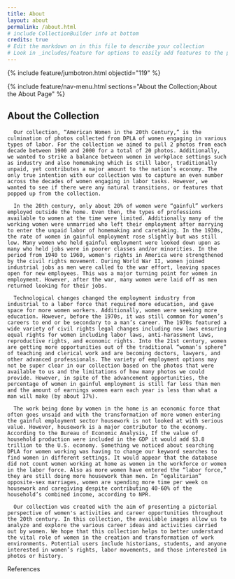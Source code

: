 ```yaml
---
title: About
layout: about
permalink: /about.html
# include CollectionBuilder info at bottom
credits: true
# Edit the markdown on in this file to describe your collection
# Look in _includes/feature for options to easily add features to the page
---
```


{% include feature/jumbotron.html objectid="119" %}

{% include feature/nav-menu.html sections="About the Collection;About the About Page" %}

## About the Collection

      Our collection, “American Women in the 20th Century,” is the culmination of photos collected from DPLA of women engaging in various types of labor. For the collection we aimed to pull 2 photos from each decade between 1900 and 2000 for a total of 20 photos. Additionally, we wanted to strike a balance between women in workplace settings such as industry and also homemaking which is still labor, traditionally unpaid, yet contributes a major amount to the nation’s economy. The only true intention with our collection was to capture an even number across the decades of women engaging in labor tasks. However, we wanted to see if there were any natural transitions, or features that popped up from the collection.

      In the 20th century, only about 20% of women were “gainful” workers employed outside the home. Even then, the types of professions available to women at the time were limited. Additionally many of the working women were unmarried who left their employment after marrying to enter the unpaid labor of homemaking and caretaking. In the 1930s, the rate of women in gainful employment rose slightly but was still low. Many women who held gainful employment were looked down upon as many who held jobs were in poorer classes and/or minorities. In the period from 1940 to 1960, women's rights in America were strengthened by the civil rights movement. During World War II, women joined industrial jobs as men were called to the war effort, leaving spaces open for new employees. This was a major turning point for women in employment. However, after the war, many women were laid off as men returned looking for their jobs.
 
      Technological changes changed the employment industry from industrial to a labor force that required more education, and gave space for more women workers. Additionally, women were seeking more education. However, before the 1970s, it was still common for women’s careers to end or be secondary to a man’s career. The 1970s featured a wide variety of civil rights legal changes including new laws ensuring equal rights for women including labor laws, anti-harassment laws, reproductive rights, and economic rights. Into the 21st century, women are getting more opportunities out of the traditional “woman’s sphere” of teaching and clerical work and are becoming doctors, lawyers, and other advanced professionals. The variety of employment options may not be super clear in our collection based on the photos that were available to us and the limitations of how many photos we could provide. However, in spite of the advancement opportunities, the percentage of women in gainful employment is still far less than men and the amount of earnings women earn each year is less than what a man will make (by about 17%).
 
      The work being done by women in the home is an economic force that often goes unsaid and with the transformation of more women entering the gainful employment sector housework is not looked at with serious value. However, housework is a major contributor to the economy. According to the Bureau of Economic Analysis, If the value of household production were included in the GDP it would add $3.8 trillion to the U.S. economy. Something we noticed about searching DPLA for women working was having to change our keyword searches to find women in different settings. It would appear that the database did not count women working at home as women in the workforce or women in the labor force. Also as more women have entered the “labor force,” they are still doing more housework than men. In “egalitarian” opposite-sex marriages, women are spending more time per week on housework and caregiving despite contributing 40-60% of the household’s combined income, according to NPR.
 
      Our collection was created with the aim of presenting a pictorial perspective of women's activities and career opportunities throughout the 20th century. In this collection, the available images allow us to analyze and explore the various career ideas and activities carried out by women. We hope that this collection helps to better understand the vital role of women in the creation and transformation of work environments. Potential users include historians, students, and anyone interested in women’s rights, labor movements, and those interested in photos or history.

References

